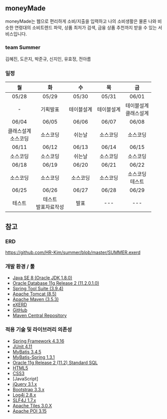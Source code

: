 ## moneyMade  
moneyMade는 웹으로 편리하게 소비/지출을 입력하고 나의 소비생활은 물론 
나와 비슷한 연령대의 소비트렌드 파악, 상품 최저가 검색, 금융 상품 추천까지 받을 수 있는 서비스입니다.  

### team Summer  
김혜진, 도은지, 박준규, 신지인, 유효정, 전아름  

### 일정 

|월|화|수|목|금|
|:---:|:---:|:---:|:---:|:---:|
|05/28|05/29|05/30|05/31|06/01|
|-|기획발표|테이블설계|테이블설계|테이블설계<br>클래스설계|
|06/04|06/05|06/06|06/07|06/08|
|클래스설계<br>소스코딩|소스코딩|쉬는날|소스코딩|소스코딩|
|06/11|06/12|06/13|06/14|06/15|
|소스코딩|소스코딩|쉬는날|소스코딩|소스코딩|
|06/18|06/19|06/20|06/21|06/22|
|소스코딩|소스코딩|소스코딩|소스코딩|소스코딩<br>테스트|
|06/25|06/26|06/27|06/28|06/29|
|테스트|테스트<br>발표자료작성|발표|---|---|

## 참고  
### ERD  
https://github.com/HR-Kim/summer/blob/master/SUMMER.exerd

### 개발 환경 / 툴  
- [Java SE 8 (Oracle JDK 1.8.0)](http://www.oracle.com/technetwork/java/javase/downloads)
- [Oracle Database 11g Release 2 (11.2.0.1.0)](http://www.oracle.com/technetwork/database/enterprise-edition/downloads)
- [Spring Tool Suite (3.9.4)](http://spring.io/tools/sts/all)
- [Apache Tomcat (8.5)](http://tomcat.apache.org)
- [Apache Maven (3.5.3)](http://maven.apache.org)
- [eXERD](http://exerd.com)
- [GitHub](http://github.com)
- [Maven Central Repository](http://maven.org)

### 적용 기술 및 라이브러리 의존성
- [Spring Framework 4.3.16](http://projects.spring.io/spring-framework)
- [JUnit 4.11](http://junit.org/junit4)
- [MyBatis 3.4.5](http://www.mybatis.org/mybatis-3)
- [MyBatis-Spring 1.3.1](http://www.mybatis.org/spring)
- [Oracle 11g Release 2 (11.2) Standard SQL](http://docs.oracle.com/cd/E11882_01/server.112/e41084/ap_standard_sql.htm)  
- [HTML5](http://w3.org/TR/html5)
- [CSS3](http://w3.org/TR/CSS)  
- [JavaScript]  
- [jQuery 3.1.x](http://jquery.com)
- [Bootstrap 3.3.x](http://bootstrapk.com)
- [Log4j 2.8.x](http://logging.apache.org/log4j)  
- [SLF4J 1.7.x](http://slf4j.org)  
- [Apache Tiles 3.0.X](https://tiles.apache.org/download.html)  
- [Apache POI 3.15](https://poi.apache.org/download.html)  
